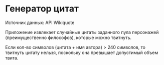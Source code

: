 # Генератор цитат


Источник данных: API Wikiquote

Приложение извлекает случайные цитаты заданного пула персонажей (преимущественно философов), которые можно твитнуть.

Если кол-во символов (цитата + имя автора) > 240 символов, то твитнуть цитату нельзя, поскольку она превышает допустимый объем твита.
